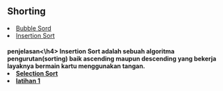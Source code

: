 <html>
<head>
    <h2>Shorting</h2>
</head>
<body>
    <li><a href="#Bubble Sort">Bubble Sord</a></li>
    <li><a href="#insertion sort">Insertion Sort</a></li>
    <h4>penjelasan<\h4>
      Insertion Sort adalah sebuah algoritma pengurutan(sorting) baik ascending maupun descending yang bekerja layaknya bermain kartu menggunakan tangan.
    <li><a href="#Selection sort">Selection Sort</a></li>
    <li><a href="#latihan">latihan 1</a></li>    
</body>
</html>
